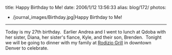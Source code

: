 title: Happy Birthday to Me!
date: 2006/1/12 13:56:33
alias: blog/172/
photos:
- /journal_images/Birthday.jpg|Happy Birthday to Me!
---
Today is my 27th birthday.  Earlier Andrea and I went to lunch at Qdoba with her sister, Diana, her sister's fiance, Kyle, and their son, Brenden.  Tonight we will be going to dinner with my family at [Rodizio Grill](http://www.rodiziogrill.com/) in downtown Denver to celebrate.